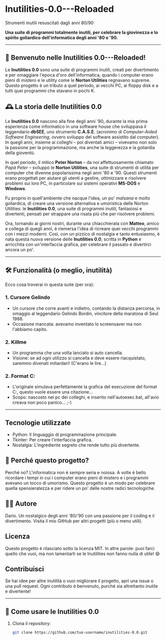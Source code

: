 # Inutilities-0.0---Reloaded
Strumenti inutili resuscitati dagli anni 80/90

**Una suite di programmi totalmente inutili, per celebrare la giovinezza e lo spirito goliardico dell'informatica degli anni '80 e '90.**

---

## 🎉 Benvenuto nelle Inutilities 0.0---Reloaded!

Le **Inutilities 0.0** sono una suite di programmi inutili, creati per divertimento e per omaggiare l'epoca d'oro dell'informatica, quando i computer erano pieni di mistero e le utility come le **Norton Utilities** regnavano supreme.  
Questo progetto è un tributo a quel periodo, ai vecchi PC, ai floppy disk e a tutti quei programmi che stavano in pochi K.

## 🕰️ La storia delle Inutilities 0.0

Le **Inutilities 0.0** nascono alla fine degli anni '80, durante la mia prima esperienza come informatico in una software house che sviluppava il leggendario **dbSEE**, uno strumento **C.A.S.E.** (acronimo di *Computer-Aided Software Engineering*, ovvero sviluppo del software assistito dal computer). In quegli anni, insieme ai colleghi – poi diventati amici – vivevamo non solo la passione per la programmazione, ma anche la leggerezza e la goliardia della gioventù.

In quel periodo, il mitico **Peter Norton** – da noi affettuosamente chiamato *Papà Peter* – sviluppò le **Norton Utilities**, una suite di strumenti di utilità per computer che divenne popolarissima negli anni '80 e '90. Questi strumenti erano progettati per aiutare gli utenti a gestire, ottimizzare e risolvere problemi sui loro PC, in particolare sui sistemi operativi **MS-DOS** e **Windows**.

Fu proprio in quell'ambiente che nacque l'idea, un po' *malsana* e molto goliardica, di creare una versione alternativa e umoristica delle Norton Utilities: le **Inutilities 0.0**, una suite di programmi inutili, fantasiosi e divertenti, pensati per strappare una risata più che per risolvere problemi.

Ora, tornando ai giorni nostri, durante una chiacchierata con **Matteo**, amico e collega di quegli anni, è riemersa l'idea di ricreare quei vecchi programmi con i mezzi moderni. Così, con un pizzico di nostalgia e tanto entusiasmo, è nata questa nuova versione delle **Inutilities 0.0**, scritta in **Python** e arricchita con un'interfaccia grafica, per celebrare il passato e divertirci ancora un po'.

---

## 🛠️ Funzionalità (o meglio, inutilità)

Ecco cosa troverai in questa suite (per ora):

### 1. **Cursore Gelindo**
  - Un cursore che corre avanti e indietro, contando la distanza percorsa, in omaggio al leggendario Gelindo Bordin, vincitore della maratona di Seul 1988.
  - Occasione mancata: avevamo inventato lo screensaver ma non l'abbiamo capito.

### 2. **Killme**
   - Un programma che una volta lanciato si auto cancella.
   - Visione: se ad ogni utilizzo si cancella e deve essere riacquistato, saremmo divenati miliardari! (C'erano le lire...)

### 2. **Format C:**
   - L'originale simulava perfettamente la grafica del esecuzione del format C:, questo vuole essere una citazione...
   - Scopo: nascosto nei pc dei colleghi, e inserito nell'autoexec.bat, all'avio creava non poco panico... ;-)

---

## Tecnologie utilizzate

  - Python: Il linguaggio di programmazione principale.
  - Tkinter: Per creare l'interfaccia grafica.
  - Nostalgia: L'ingrediente segreto che rende tutto più divertente.

## 🤔 Perché questo progetto?

Perché no? L'informatica non è sempre seria e noiosa. A volte è bello ricordare i tempi in cui i computer erano pieni di mistero e i programmi avevano un tocco di umorismo.
Questo progetto è un modo per celebrare quella spensieratezza e per ridere un po' delle nostre radici tecnologiche.

## 👨‍💻 Autore

Dario.
Un nostalgico degli anni '80/'90 con una passione per il coding e il divertimento.
Visita il mio GitHub per altri progetti (più o meno utili).

## Licenza

Questo progetto è rilasciato sotto la licenza MIT.
In altre parole: puoi farci quello che vuoi, ma non lamentarti se le Inutilities non fanno nulla di utile! 😄

 ## Contribuisci

Se hai idee per altre inutilità o vuoi migliorare il progetto, apri una issue o una pull request.
Ogni contributo è benvenuto, purché sia altrettanto inutile e divertente!

---
## 🚀 Come usare le Inutilities 0.0

1. Clona il repository:
   ```bash
   git clone https://github.com/tuo-username/inutilities-0.0.git
